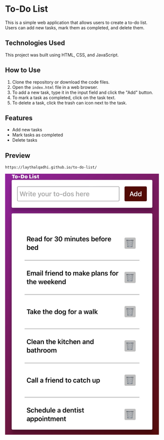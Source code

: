 

# To-Do List

This is a simple web application that allows users to create a to-do list. Users can add new tasks, mark them as completed, and delete them.

## Technologies Used

This project was built using HTML, CSS, and JavaScript. 

## How to Use

1. Clone the repository or download the code files.
2. Open the `index.html` file in a web browser.
3. To add a new task, type it in the input field and click the "Add" button.
4. To mark a task as completed, click on the task text.
5. To delete a task, click the trash can icon next to the task.

## Features

- Add new tasks
- Mark tasks as completed
- Delete tasks

## Preview
```link
https://laythalqadhi.github.io/to-do-list/
```
![Screenshot of the To-Do List web application](BC39FEA0-D073-4285-B5C2-825292549D2F.jpeg)
